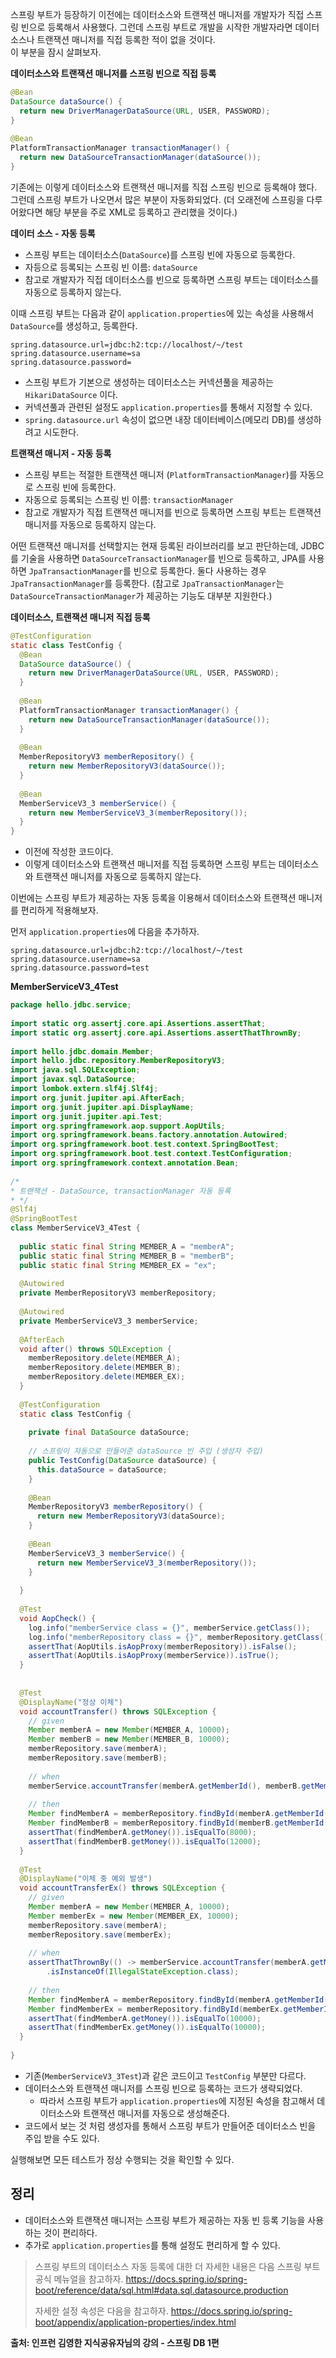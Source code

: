 스프링 부트가 등장하기 이전에는 데이터소스와 트랜잭션 매니저를 개발자가 직접 스프링 빈으로 등록해서 사용했다.
그런데 스프링 부트로 개발을 시작한 개발자라면 데이터소스나 트랜잭션 매니저를 직접 등록한 적이 없을 것이다.  
이 부분을 잠시 살펴보자.

**데이터소스와 트랜잭션 매니저를 스프링 빈으로 직접 등록**
```java
@Bean  
DataSource dataSource() {  
  return new DriverManagerDataSource(URL, USER, PASSWORD);  
}  
  
@Bean  
PlatformTransactionManager transactionManager() {  
  return new DataSourceTransactionManager(dataSource());  
}
```

기존에는 이렇게 데이터소스와 트랜잭션 매니저를 직접 스프링 빈으로 등록해야 했다.
그런데 스프링 부트가 나오면서 많은 부분이 자동화되었다. (더 오래전에 스프링을 다루어왔다면 해당 부분을 주로 XML로 등록하고 관리했을 것이다.)

**데이터 소스 - 자동 등록**
- 스프링 부트는 데이터소스(`DataSource`)를 스프링 빈에 자동으로 등록한다.
- 자등으로 등록되는 스프링 빈 이름: `dataSource`
- 참고로 개발자가 직접 데이터소스를 빈으로 등록하면 스프링 부트는 데이터소스를 자동으로 등록하지 않는다.

이때 스프링 부트는 다음과 같이 `application.properties`에 있는 속성을 사용해서 `DataSource`를 생성하고, 등록한다.
```
spring.datasource.url=jdbc:h2:tcp://localhost/~/test
spring.datasource.username=sa
spring.datasource.password=
```
- 스프링 부트가 기본으로 생성하는 데이터소스는 커넥션풀을 제공하는 `HikariDataSource` 이다.
- 커넥션풀과 관련된 설정도 `application.properties`를 통해서 지정할 수 있다.
- `spring.datasource.url` 속성이 없으면 내장 데이터베이스(메모리 DB)를 생성하려고 시도한다.

**트랜잭션 매니저 - 자동 등록**
- 스프링 부트는 적절한 트랜잭션 매니저 (`PlatformTransactionManager`)를 자동으로 스프링 빈에 등록한다.
- 자동으로 등록되는 스프링 빈 이름: `transactionManager`
- 참고로 개발자가 직접 트랜잭션 매니저를 빈으로 등록하면 스프링 부트는 트랜잭션 매니저를 자동으로 등록하지 않는다.

어떤 트랜잭션 매니저를 선택할지는 현재 등록된 라이브러리를 보고 판단하는데, JDBC를 기술을 사용하면 `DataSourceTransactionManager`를 빈으로 등록하고, JPA를 사용하면 `JpaTransactionManager`를 빈으로 등록한다.
둘다 사용하는 경우 `JpaTransactionManager`를 등록한다.
(참고로 `JpaTransactionManager`는 `DataSourceTransactionManager`가 제공하는 기능도 대부분 지원한다.)

**데이터소스, 트랜잭션 매니저 직접 등록**
```java
@TestConfiguration  
static class TestConfig {  
  @Bean  
  DataSource dataSource() {  
    return new DriverManagerDataSource(URL, USER, PASSWORD);  
  }  
  
  @Bean  
  PlatformTransactionManager transactionManager() {  
    return new DataSourceTransactionManager(dataSource());  
  }  
  
  @Bean  
  MemberRepositoryV3 memberRepository() {  
    return new MemberRepositoryV3(dataSource());  
  }  
  
  @Bean  
  MemberServiceV3_3 memberService() {  
    return new MemberServiceV3_3(memberRepository());  
  }  
}
```
- 이전에 작성한 코드이다.
- 이렇게 데이터소스와 트랜잭션 매니저를 직접 등록하면 스프링 부트는 데이터소스와 트랜잭션 매니저를 자동으로 등록하지 않는다.

이번에는 스프링 부트가 제공하는 자동 등록을 이용해서 데이터소스와 트랜잭션 매니저를 편리하게 적용해보자.

먼저 `application.properties`에 다음을 추가하자.
```
spring.datasource.url=jdbc:h2:tcp://localhost/~/test  
spring.datasource.username=sa  
spring.datasource.password=test
```

**MemberServiceV3_4Test**
```java
package hello.jdbc.service;  
  
import static org.assertj.core.api.Assertions.assertThat;  
import static org.assertj.core.api.Assertions.assertThatThrownBy;  
  
import hello.jdbc.domain.Member;  
import hello.jdbc.repository.MemberRepositoryV3;  
import java.sql.SQLException;  
import javax.sql.DataSource;  
import lombok.extern.slf4j.Slf4j;  
import org.junit.jupiter.api.AfterEach;  
import org.junit.jupiter.api.DisplayName;  
import org.junit.jupiter.api.Test;  
import org.springframework.aop.support.AopUtils;  
import org.springframework.beans.factory.annotation.Autowired;  
import org.springframework.boot.test.context.SpringBootTest;  
import org.springframework.boot.test.context.TestConfiguration;  
import org.springframework.context.annotation.Bean;  
  
/*  
* 트랜잭션 - DataSource, transactionManager 자동 등록  
* */  
@Slf4j  
@SpringBootTest  
class MemberServiceV3_4Test {  
  
  public static final String MEMBER_A = "memberA";  
  public static final String MEMBER_B = "memberB";  
  public static final String MEMBER_EX = "ex";  
  
  @Autowired  
  private MemberRepositoryV3 memberRepository;  
  
  @Autowired  
  private MemberServiceV3_3 memberService;  
  
  @AfterEach  
  void after() throws SQLException {  
    memberRepository.delete(MEMBER_A);  
    memberRepository.delete(MEMBER_B);  
    memberRepository.delete(MEMBER_EX);  
  }  
  
  @TestConfiguration  
  static class TestConfig {  
      
    private final DataSource dataSource;  
    
	// 스프링이 자동으로 만들어준 dataSource 빈 주입 (생성자 주입)
    public TestConfig(DataSource dataSource) {  
      this.dataSource = dataSource;  
    }  
  
    @Bean  
    MemberRepositoryV3 memberRepository() {  
      return new MemberRepositoryV3(dataSource);  
    }  
  
    @Bean  
    MemberServiceV3_3 memberService() {  
      return new MemberServiceV3_3(memberRepository());  
    }  
      
  }  
  
  @Test  
  void AopCheck() {  
    log.info("memberService class = {}", memberService.getClass());  
    log.info("memberRepository class = {}", memberRepository.getClass());  
    assertThat(AopUtils.isAopProxy(memberRepository)).isFalse();  
    assertThat(AopUtils.isAopProxy(memberService)).isTrue();  
  }  
  
  
  @Test  
  @DisplayName("정상 이체")  
  void accountTransfer() throws SQLException {  
    // given  
    Member memberA = new Member(MEMBER_A, 10000);  
    Member memberB = new Member(MEMBER_B, 10000);  
    memberRepository.save(memberA);  
    memberRepository.save(memberB);  
  
    // when  
    memberService.accountTransfer(memberA.getMemberId(), memberB.getMemberId(), 2000);  
  
    // then  
    Member findMemberA = memberRepository.findById(memberA.getMemberId());  
    Member findMemberB = memberRepository.findById(memberB.getMemberId());  
    assertThat(findMemberA.getMoney()).isEqualTo(8000);  
    assertThat(findMemberB.getMoney()).isEqualTo(12000);  
  }  
  
  @Test  
  @DisplayName("이체 중 예외 발생")  
  void accountTransferEx() throws SQLException {  
    // given  
    Member memberA = new Member(MEMBER_A, 10000);  
    Member memberEx = new Member(MEMBER_EX, 10000);  
    memberRepository.save(memberA);  
    memberRepository.save(memberEx);  
  
    // when  
    assertThatThrownBy(() -> memberService.accountTransfer(memberA.getMemberId(), memberEx.getMemberId(), 2000))  
        .isInstanceOf(IllegalStateException.class);  
  
    // then  
    Member findMemberA = memberRepository.findById(memberA.getMemberId());  
    Member findMemberEx = memberRepository.findById(memberEx.getMemberId());  
    assertThat(findMemberA.getMoney()).isEqualTo(10000);  
    assertThat(findMemberEx.getMoney()).isEqualTo(10000);  
  }  
  
}
```

- 기존(`MemberServiceV3_3Test`)과 같은 코드이고 `TestConfig` 부분만 다르다.
- 데이터소스와 트랜잭션 매니저를 스프링 빈으로 등록하는 코드가 생략되었다.
	- 따라서 스프링 부트가 `application.properties`에 지정된 속성을 참고해서 데이터소스와 트랜잭션 매니저를 자동으로 생성해준다.
- 코드에서 보는 것 처럼 생성자를 통해서 스프링 부트가 만들어준 데이터소스 빈을 주입 받을 수도 있다.

실행해보면 모든 테스트가 정상 수행되는 것을 확인할 수 있다.

## 정리
- 데이터소스와 트랜잭션 매니저는 스프링 부트가 제공하는 자동 빈 등록 기능을 사용하는 것이 편리하다.
- 추가로 `application.properties`를 통해 설정도 편리하게 할 수 있다.


> 스프링 부트의 데이터소스 자동 등록에 대한 더 자세한 내용은 다음 스프링 부트 공식 메뉴얼을 참고하자.
> https://docs.spring.io/spring-boot/reference/data/sql.html#data.sql.datasource.production
> 
> 자세한 설정 속성은 다음을 참고하자.
> https://docs.spring.io/spring-boot/appendix/application-properties/index.html


__출처: 인프런 김영한 지식공유자님의 강의 - 스프링 DB 1편__
